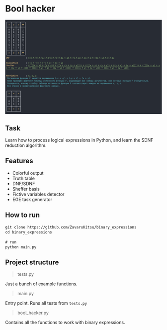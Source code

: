 # Bool hacker

![Demo](.github/screenshot.png)

## Task

Learn how to process logical expressions in Python, and learn the SDNF reduction algorithm.

## Features

- Colorful output
- Truth table
- DNF/SDNF
- Sheffer basis
- Fictive variables detector
- EGE task generator

## How to run

```shell
git clone https://github.com/ZavaruKitsu/binary_expressions
cd binary_expressions

# run
python main.py
```

## Project structure

> tests.py

Just a bunch of example functions.

> main.py

Entry point. Runs all tests from `tests.py`

> bool_hacker.py

Contains all the functions to work with binary expressions.
